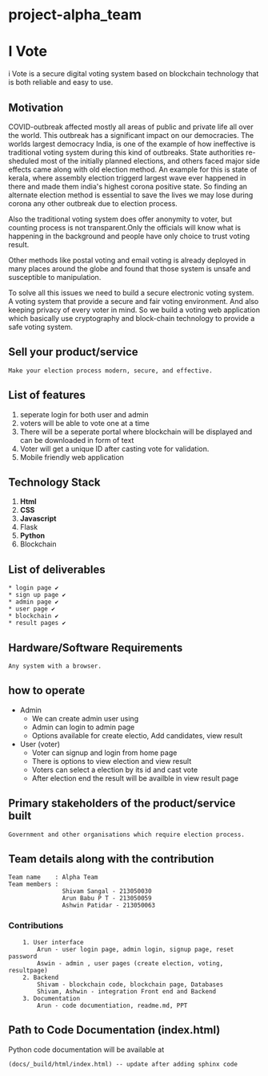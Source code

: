 # project-alpha_team

# I Vote
i Vote is a secure digital voting system based on blockchain technology that is both reliable and easy to use.

## Motivation

COVID-outbreak affected mostly all areas of public and private life all over the world. This outbreak has a significant impact on our democracies. 
The worlds largest democracy India, is one of the example of how ineffective is traditional voting system during this kind of outbreaks. State authorities re-sheduled most of the initially planned elections, and others faced major side effects came along with old election method. An example for this is state of kerala, where assembly election triggerd largest wave ever happened in there and made them india's highest corona positive state. So finding an alternate election method is essential to save the lives we may lose during corona any other outbreak due to election process.

Also the traditional voting system does offer anonymity to voter, but counting process is not transparent.Only the officials will know what is happening in the background and people have only choice to trust voting result.

Other methods like postal voting and email voting is already deployed in many places around the globe and found that those system is unsafe and susceptible to manipulation.

To solve all this issues we need to build a secure electronic voting system. A voting system that provide a secure and fair voting environment. And also keeping privacy of every voter in mind. So we build a voting web application which basically use cryptography and block-chain technology to provide a safe voting system.

## Sell your product/service
    Make your election process modern, secure, and effective.
## List of features

1. seperate login for both user and admin
2. voters will be able to vote one at a time
3. There will be a seperate portal where blockchain will be displayed and can be downloaded in form of text
4. Voter will get a unique ID after casting vote for validation.
4. Mobile friendly web application

## Technology Stack

1. **Html**
2. **CSS**
3. **Javascript**
4. Flask
5. **Python**
6. Blockchain

## List of deliverables 

    * login page ✔️
    * sign up page ✔️
    * admin page ✔️
    * user page ✔️
    * blockchain ✔️
    * result pages ✔️

## Hardware/Software Requirements
    Any system with a browser.
    
## how to operate

* Admin
    * We can create admin user using
    * Admin can login to admin page
    * Options available for create electio, Add candidates, view result
* User (voter)
    * Voter can signup and login from home page
    * There is options to view election and view result 
    * Voters can select a election by its id and cast vote
    * After election end the result will be availble in view result page
     
## Primary stakeholders of the product/service built
    Government and other organisations which require election process.

## Team details along with the contribution
``` 
Team name    : Alpha Team
Team members :  
               Shivam Sangal - 213050030
               Arun Babu P T - 213050059
               Ashwin Patidar - 213050063
```
### Contributions
``` 
    1. User interface
        Arun - user login page, admin login, signup page, reset password
        Aswin - admin , user pages (create election, voting, resultpage)
    2. Backend
        Shivam - blockchain code, blockchain page, Databases
        Shivam, Ashwin - integration Front end and Backend
    3. Documentation
        Arun - code documentiation, readme.md, PPT
```
## Path to Code Documentation (index.html)

Python code documentation will be available at

    (docs/_build/html/index.html) -- update after adding sphinx code

